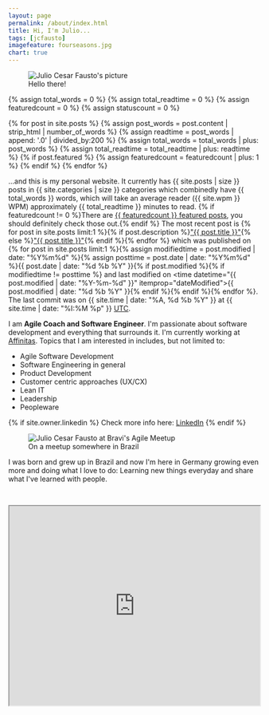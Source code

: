 ```yaml
---
layout: page
permalink: /about/index.html
title: Hi, I'm Julio...
tags: [jcfausto]
imagefeature: fourseasons.jpg
chart: true
---
```

<figure>
  <img src="{{ site.url }}/images/me-on-talking360x540.jpg" alt="Julio Cesar Fausto's picture">
  <figcaption>Hello there!</figcaption>
</figure>

{% assign total_words = 0 %}
{% assign total_readtime = 0 %}
{% assign featuredcount = 0 %}
{% assign statuscount = 0 %}

{% for post in site.posts %}
    {% assign post_words = post.content | strip_html | number_of_words %}
    {% assign readtime = post_words | append: '.0' | divided_by:200 %}
    {% assign total_words = total_words | plus: post_words %}
    {% assign total_readtime = total_readtime | plus: readtime %}
    {% if post.featured %}
    {% assign featuredcount = featuredcount | plus: 1 %}
    {% endif %}
{% endfor %}


...and this is my personal website. It currently has {{ site.posts | size }} posts in {{ site.categories | size }} categories which combinedly have {{ total_words }} words, which will take an average reader ({{ site.wpm }} WPM) approximately <span class="time">{{ total_readtime }}</span> minutes to read. {% if featuredcount != 0 %}There are <a href="{{ site.url }}/featured">{{ featuredcount }} featured posts</a>, you should definitely check those out.{% endif %} The most recent post is {% for post in site.posts limit:1 %}{% if post.description %}<a href="{{ site.url }}{{ post.url }}" title="{{ post.description }}">"{{ post.title }}"</a>{% else %}<a href="{{ site.url }}{{ post.url }}" title="{{ post.description }}" title="Read more about {{ post.title }}">"{{ post.title }}"</a>{% endif %}{% endfor %} which was published on {% for post in site.posts limit:1 %}{% assign modifiedtime = post.modified | date: "%Y%m%d" %}{% assign posttime = post.date | date: "%Y%m%d" %}<time datetime="{{ post.date | date_to_xmlschema }}" class="post-time">{{ post.date | date: "%d %b %Y" }}</time>{% if post.modified %}{% if modifiedtime != posttime %} and last modified on <time datetime="{{ post.modified | date: "%Y-%m-%d" }}" itemprop="dateModified">{{ post.modified | date: "%d %b %Y" }}</time>{% endif %}{% endif %}{% endfor %}. The last commit was on {{ site.time | date: "%A, %d %b %Y" }} at {{ site.time | date: "%I:%M %p" }} [UTC](http://en.wikipedia.org/wiki/Coordinated_Universal_Time "Temps Universel Coordonné").

I am **Agile Coach and Software Engineer**. I'm passionate about software development and everything that surrounds it. I'm currently working at [Affinitas](http://affinitas.de/).
Topics that I am interested in includes, but not limited to:

- Agile Software Development
- Software Engineering in general
- Product Development
- Customer centric approaches (UX/CX)
- Lean IT
- Leadership
- Peopleware

{% if site.owner.linkedin %}
Check more info here:
<a href="{{ site.owner.linkedin }}">LinkedIn</a>
{% endif %}

<figure>
	<img src="{{ site.url }}/images/me-bravi-floripa-brazil.jpg" alt="Julio Cesar Fausto at Bravi's Agile Meetup">
	<figcaption>On a meetup somewhere in Brazil</figcaption>
</figure>

I was born and grew up in Brazil and now I'm here in Germany growing even more and doing what I love to do: Learning new things everyday and share what I've learned with people.

<center><iframe style="height:400px;width:100%;max-width:800px;margin:30px auto;" src="https://upscri.be/f70b7b/?as_embed"></iframe></center>
